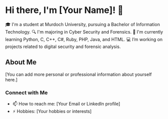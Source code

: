 # Hi there, I'm [Your Name]! 👋

🎓 I'm a student at Murdoch University, pursuing a Bachelor of Information Technology.
🔍 I'm majoring in Cyber Security and Forensics.
🌱 I'm currently learning Python, C, C++, C#, Ruby, PHP, Java, and HTML.
💻 I’m working on projects related to digital security and forensic analysis.

## About Me
[You can add more personal or professional information about yourself here.]

### Connect with Me
- 📫 How to reach me: [Your Email or LinkedIn profile]
- ⚡ Hobbies: [Your hobbies or interests]
